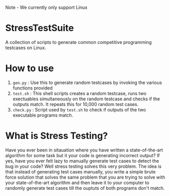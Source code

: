 Note - We currently only support Linux

# StressTestSuite
A collection of scripts to generate common competitive programming testcases on Linux.

# How to use

1. `gen.py` : Use this to generate random testcases by invoking the various functions provided
2. `test.sh` : This shell scripts creates a random testcase, runs two exectuables simultaneously on the random testcase and checks if the outputs match. It repeats this for 10,000 random test cases.
3. `check.py` : Script used by `test.sh` to check if outputs of the two executable programs match.

# What is Stress Testing?

Have you ever been in sitauation where you have written a state-of-the-art algorithm for some task but it your code is generating incorrect output? If yes, have you ever felt lazy to manually generate test cases to detect the bug in your code? Well stress testing solves this very problem. The idea is that instead of generating test cases manually, you write a simple brute force solution that solves the same problem that you are trying to solve with your state-of-the-art algorithm and then leave it to your computer to randomly generate test cases till the ouptuts of both programs don't match.
